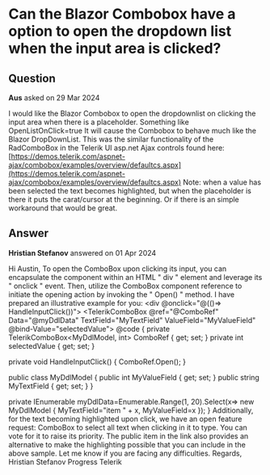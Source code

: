 # Can the Blazor Combobox have a option to open the dropdown list when the input area is clicked?

## Question

**Aus** asked on 29 Mar 2024

I would like the Blazor Combobox to open the dropdownlist on clicking the input area when there is a placeholder. Something like OpenListOnClick=true It will cause the Combobox to behave much like the Blazor DropDownList. This was the similar functionality of the RadComboBox in the Telerik UI asp.net Ajax controls found here: [https://demos.telerik.com/aspnet-ajax/combobox/examples/overview/defaultcs.aspx](https://demos.telerik.com/aspnet-ajax/combobox/examples/overview/defaultcs.aspx) Note: when a value has been selected the text becomes highlighted, but when the placeholder is there it puts the carat/cursor at the beginning. Or if there is an simple workaround that would be great.

## Answer

**Hristian Stefanov** answered on 01 Apr 2024

Hi Austin, To open the ComboBox upon clicking its input, you can encapsulate the component within an HTML " div " element and leverage its " onclick " event. Then, utilize the ComboBox component reference to initiate the opening action by invoking the " Open() " method. I have prepared an illustrative example for you: <div @onclick="@(()=> HandleInputClick())"> <TelerikComboBox @ref="@ComboRef" Data="@myDdlData" TextField="MyTextField" ValueField="MyValueField" @bind-Value="selectedValue"> </TelerikComboBox> </div> @code {
private TelerikComboBox<MyDdlModel, int> ComboRef { get; set; }
private int selectedValue { get; set; }

private void HandleInputClick()
{
ComboRef.Open();
}

public class MyDdlModel
{
public int MyValueField { get; set; }
public string MyTextField { get; set; }
}

private IEnumerable <MyDdlModel> myDdlData=Enumerable.Range(1, 20).Select(x=> new MyDdlModel { MyTextField="item " + x, MyValueField=x });
} Additionally, for the text becoming highlighted upon click, we have an open feature request: ComboBox to select all text when clicking in it to type. You can vote for it to raise its priority. The public item in the link also provides an alternative to make the highlighting possible that you can include in the above sample. Let me know if you are facing any difficulties. Regards, Hristian Stefanov Progress Telerik
